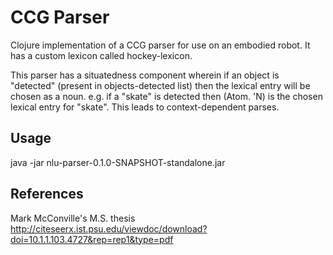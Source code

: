 # CCG Parser


Clojure implementation of a CCG parser for use on an embodied robot. It has a custom lexicon called hockey-lexicon.

This parser has a situatedness component wherein if an object is "detected" (present in objects-detected list) then the lexical entry will be chosen as a noun. e.g. if a "skate" is detected then (Atom. 'N) is the chosen lexical entry for "skate". This leads to context-dependent parses.

## Usage

java -jar nlu-parser-0.1.0-SNAPSHOT-standalone.jar


## References
Mark McConville's M.S. thesis 
http://citeseerx.ist.psu.edu/viewdoc/download?doi=10.1.1.103.4727&rep=rep1&type=pdf
